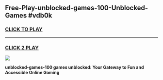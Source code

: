 
## Free-Play-unblocked-games-100-Unblocked-Games #vdb0k
<h3>
<a href="https://news.freeplayer.one?title=unblocked-games-100&ref=8M">CLICK TO PLAY</a></h3>
<hr>

<h3>
<a href="https://news.freeplayer.one?title=unblocked-games-100&ref=8M">CLICK 2 PLAY</a>
  
</h3>

<a href="https://news.freeplayer.one?title=unblocked-games-100&ref=8M"><img src="https://clearcache.store/games.png"></a>


**unblocked-games-100 games unblocked: Your Gateway to Fun and Accessible Online Gaming**
